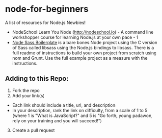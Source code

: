 node-for-beginners
==================

A list of resources for Node.js Newbies!

* NodeSchool Learn You Node (http://nodeschool.io) - A command line workshopper course for learning Node.js at your own pace - 1
* [Node Sass Boilerplate](https://github.com/anotheruiguy/node-sass-boilerplate) is a bare bones Node project using the C version of Sass called libsass using the Node.js bindings to libsass. There is a full readme of instructions to build your own project from scratch using nom and Grunt. Use the full example project as a measure with the instructions. 

## Adding to this Repo:
1. Fork the repo
2. Add your link(s)
  * Each link should include a title, url, and description
  * In your description, rank the link on difficulty, from a scale of 1 to 5 (where 1 is "What is JavaScript?" and 5 is "Go forth, young padawon, rely on your training and you will succeed!")
3. Create a pull request

